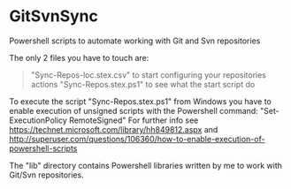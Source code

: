 # GitSvnSync
Powershell scripts to automate working with Git and Svn repositories

The only 2 files you have to touch are:
> "Sync-Repos-loc.stex.csv" to start configuring your repositories actions
> "Sync-Repos.stex.ps1" to see what the start script do

To execute the script "Sync-Repos.stex.ps1" from Windows you have to enable
execution of unsigned scripts with the Powershell command:
"Set-ExecutionPolicy RemoteSigned"
For further info see https://technet.microsoft.com/library/hh849812.aspx and 
http://superuser.com/questions/106360/how-to-enable-execution-of-powershell-scripts

The "lib" directory contains Powershell libraries written by me to work with Git/Svn repositories.
